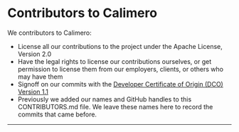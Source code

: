 
# Contributors to Calimero

We contributors to Calimero:

* License all our contributions to the project under the Apache License, Version 2.0
* Have the legal rights to license our contributions ourselves, or get permission to license them from our employers, clients, or others who may have them
* Signoff on our commits with the [Developer Certificate of Origin (DCO) Version 1.1](https://developercertificate.org/)
* Previously we added our names and GitHub handles to this CONTRIBUTORS.md file. We leave these names here to record the commits that came before.

-----------

